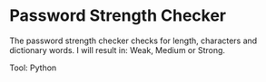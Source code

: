 # Password Strength Checker

The password strength checker checks for length, characters and dictionary words. 
I will result in: Weak, Medium or Strong.

Tool: Python
